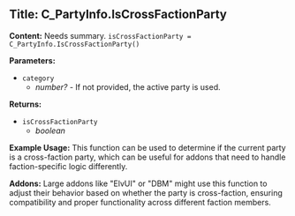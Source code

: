 ## Title: C_PartyInfo.IsCrossFactionParty

**Content:**
Needs summary.
`isCrossFactionParty = C_PartyInfo.IsCrossFactionParty()`

**Parameters:**
- `category`
  - *number?* - If not provided, the active party is used.

**Returns:**
- `isCrossFactionParty`
  - *boolean*

**Example Usage:**
This function can be used to determine if the current party is a cross-faction party, which can be useful for addons that need to handle faction-specific logic differently.

**Addons:**
Large addons like "ElvUI" or "DBM" might use this function to adjust their behavior based on whether the party is cross-faction, ensuring compatibility and proper functionality across different faction members.